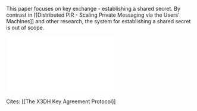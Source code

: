 This paper focuses on key exchange - establishing a shared secret. By contrast in [[Distributed PIR - Scaling Private Messaging via the Users’ Machines]] and other research, the system for establishing a shared secret is out of scope.

![](../public/fa01bf26565d7e8804e377858604c4c4.pdf)

Cites:
[[The X3DH Key Agreement Protocol]]